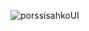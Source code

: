 ![porssisahkoUI](https://github.com/perttu123/WebTeknologiat/assets/131781112/d8794224-5950-48b1-8be7-628a70830b7a)
